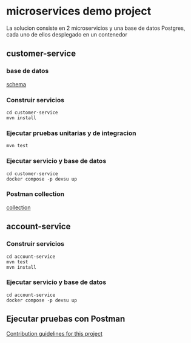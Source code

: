 # microservices demo project
La solucion consiste en 2 microservicios y una base de datos Postgres, cada uno de ellos desplegado en un contenedor
##  customer-service
### base de datos
[schema](customer-db.sql)
### Construir servicios
```
cd customer-service
mvn install
```
### Ejecutar pruebas unitarias y de integracion
```
mvn test
```
### Ejecutar servicio y base de datos
```
cd customer-service
docker compose -p devsu up
```
### Postman collection
[collection](Customers.postman_collection.json)
##  account-service
### Construir servicios
```
cd account-service
mvn test
mvn install
```
### Ejecutar servicio y base de datos
```
cd account-service
docker compose -p devsu up
```
## Ejecutar pruebas con Postman
[Contribution guidelines for this project](settings.xml)



